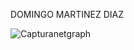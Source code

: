 DOMINGO MARTINEZ DIAZ

![Capturanetgraph](https://github.com/dominmd-ucam/Parcial2/assets/156667890/213d363b-3f6e-4b41-95cd-63309acaf32b)
